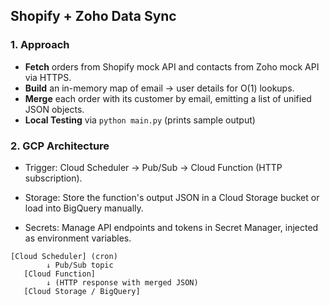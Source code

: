 ## Shopify + Zoho Data Sync

### 1. Approach

- **Fetch** orders from Shopify mock API and contacts from Zoho mock API via HTTPS.
- **Build** an in-memory map of email → user details for O(1) lookups.
- **Merge** each order with its customer by email, emitting a list of unified JSON objects.
- **Local Testing** via `python main.py` (prints sample output)

### 2. GCP Architecture

- Trigger: Cloud Scheduler → Pub/Sub → Cloud Function (HTTP subscription).

- Storage: Store the function's output JSON in a Cloud Storage bucket or load into BigQuery manually.

- Secrets: Manage API endpoints and tokens in Secret Manager, injected as environment variables.

```plaintext
[Cloud Scheduler] (cron)
        ↓ Pub/Sub topic
   [Cloud Function]
        ↓ (HTTP response with merged JSON)
   [Cloud Storage / BigQuery]